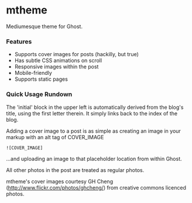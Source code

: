 mtheme
======

Mediumesque theme for Ghost.

### Features

- Supports cover images for posts (hackilly, but true)
- Has subtle CSS animations on scroll
- Responsive images within the post
- Mobile-friendly
- Supports static pages

### Quick Usage Rundown
The 'initial' block in the upper left is automatically derived from the blog's title, using the first letter therein. It simply links back to the index of the blog.

Adding a cover image to a post is as simple as creating an image in your markup with an alt tag of COVER_IMAGE

`![COVER_IMAGE]`

...and uploading an image to that placeholder location from within Ghost.

All other photos in the post are treated as regular photos.


mtheme's cover images courtesy GH Cheng (http://www.flickr.com/photos/ghcheng/) from creative commons licenced photos.